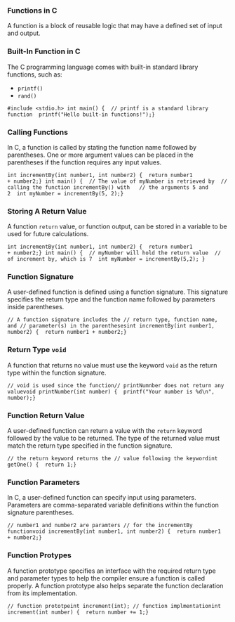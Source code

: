 ### Functions in C

A function is a block of reusable logic that may have a defined set of input and output.

### Built-In Function in C

The C programming language comes with built-in standard library functions, such as:

-   `printf()`
-   `rand()`

```
#include <stdio.h> int main() {  // printf is a standard library function  printf("Hello built-in functions!");}
```

### Calling Functions

In C, a function is called by stating the function name followed by parentheses. One or more argument values can be placed in the parentheses if the function requires any input values.

```
int incrementBy(int number1, int number2) {  return number1 + number2;} int main() {  // The value of myNumber is retrieved by  // calling the function incrementBy() with   // the arguments 5 and 2  int myNumber = incrementBy(5, 2);}
```

### Storing A Return Value

A function `return` value, or function output, can be stored in a variable to be used for future calculations.

```
int incrementBy(int number1, int number2) {  return number1 + number2;} int main() {  // myNumber will hold the return value  // of increment by, which is 7  int myNumber = incrementBy(5,2); }
```

### Function Signature

A user-defined function is defined using a function signature. This signature specifies the return type and the function name followed by parameters inside parentheses.

```
// A function signature includes the // return type, function name, and // parameter(s) in the parenthesesint incrementBy(int number1, number2) {  return number1 + number2;}
```

### Return Type `void`

A function that returns no value must use the keyword `void` as the return type within the function signature.

```
// void is used since the function// printNumnber does not return any valuevoid printNumber(int number) {  printf("Your number is %d\n", number);}
```

### Function Return Value

A user-defined function can return a value with the `return` keyword followed by the value to be returned. The type of the returned value must match the return type specified in the function signature.

```
// the return keyword returns the // value following the keywordint getOne() {  return 1;}
```

### Function Parameters

In C, a user-defined function can specify input using parameters. Parameters are comma-separated variable definitions within the function signature parentheses.

```
// number1 and number2 are paramters // for the incrementBy functionvoid incrementBy(int number1, int number2) {  return number1 + number2;}
```

### Function Protypes

A function prototype specifies an interface with the required return type and parameter types to help the compiler ensure a function is called properly. A function prototype also helps separate the function declaration from its implementation.

```
// function prototpeint increment(int); // function implmentationint increment(int number) {  return number += 1;}
```